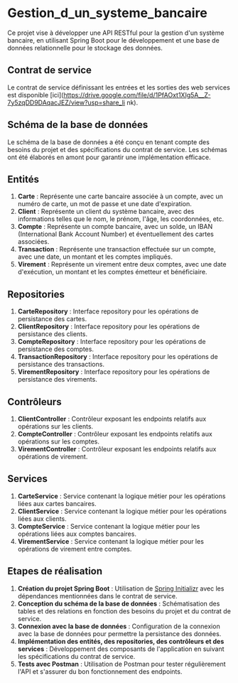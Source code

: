 # Gestion_d_un_systeme_bancaire

Ce projet vise à développer une API RESTful pour la gestion d'un système bancaire, en utilisant Spring Boot pour le développement et une base de données relationnelle pour le stockage des données.

## Contrat de service

Le contrat de service définissant les entrées et les sorties des web services est disponible [ici](https://drive.google.com/file/d/1PfAOxt1XIg5A__Z-7y5zqDD9DAqacJEZ/view?usp=share_li nk).

## Schéma de la base de données

Le schéma de la base de données a été conçu en tenant compte des besoins du projet et des spécifications du contrat de service. Les schémas ont été élaborés en amont pour garantir une implémentation efficace.

## Entités

1. **Carte** : Représente une carte bancaire associée à un compte, avec un numéro de carte, un mot de passe et une date d'expiration.
2. **Client** : Représente un client du système bancaire, avec des informations telles que le nom, le prénom, l'âge, les coordonnées, etc.
3. **Compte** : Représente un compte bancaire, avec un solde, un IBAN (International Bank Account Number) et éventuellement des cartes associées.
4. **Transaction** : Représente une transaction effectuée sur un compte, avec une date, un montant et les comptes impliqués.
5. **Virement** : Représente un virement entre deux comptes, avec une date d'exécution, un montant et les comptes émetteur et bénéficiaire.

## Repositories

1. **CarteRepository** : Interface repository pour les opérations de persistance des cartes.
2. **ClientRepository** : Interface repository pour les opérations de persistance des clients.
3. **CompteRepository** : Interface repository pour les opérations de persistance des comptes.
4. **TransactionRepository** : Interface repository pour les opérations de persistance des transactions.
5. **VirementRepository** : Interface repository pour les opérations de persistance des virements.

## Contrôleurs

1. **ClientController** : Contrôleur exposant les endpoints relatifs aux opérations sur les clients.
2. **CompteController** : Contrôleur exposant les endpoints relatifs aux opérations sur les comptes.
3. **VirementController** : Contrôleur exposant les endpoints relatifs aux opérations de virement.

## Services

1. **CarteService** : Service contenant la logique métier pour les opérations liées aux cartes bancaires.
2. **ClientService** : Service contenant la logique métier pour les opérations liées aux clients.
3. **CompteService** : Service contenant la logique métier pour les opérations liées aux comptes bancaires.
4. **VirementService** : Service contenant la logique métier pour les opérations de virement entre comptes.

## Etapes de réalisation

1. **Création du projet Spring Boot** : Utilisation de [Spring Initializr](https://start.spring.io/) avec les dépendances mentionnées dans le contrat de service.
2. **Conception du schéma de la base de données** : Schématisation des tables et des relations en fonction des besoins du projet et du contrat de service.
3. **Connexion avec la base de données** : Configuration de la connexion avec la base de données pour permettre la persistance des données.
4. **Implémentation des entités, des repositories, des contrôleurs et des services** : Développement des composants de l'application en suivant les spécifications du contrat de service.
5. **Tests avec Postman** : Utilisation de Postman pour tester régulièrement l'API et s'assurer du bon fonctionnement des endpoints.


